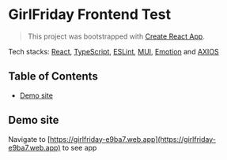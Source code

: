 # GirlFriday Frontend Test

> This project was bootstrapped with [Create React App](https://github.com/facebook/create-react-app).

Tech stacks: [React](https://reactjs.org/), [TypeScript](https://www.typescriptlang.org/), [ESLint](https://eslint.org/), [MUI](https://mui.com/), [Emotion](https://emotion.sh/docs/introduction) and [AXIOS](https://axios-http.com/)

## Table of Contents

- [Demo site](#demo-site)

<a name="demo-site"></a>

## Demo site

Navigate to [https://girlfriday-e9ba7.web.app](https://girlfriday-e9ba7.web.app) to see app
